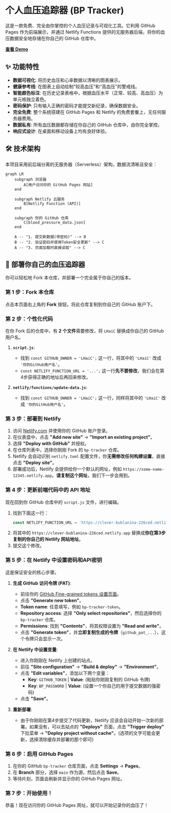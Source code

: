 # 个人血压追踪器 (BP Tracker)

这是一款免费、完全由你掌控的个人血压记录与可视化工具。它利用 GitHub Pages 作为前端展示，并通过 Netlify Functions 提供的无服务器后端，将你的血压数据安全地存储在你自己的 GitHub 仓库中。

**[查看 Demo](https://www.haichuanliu.top/bp-tracker/)**

## ✨ 功能特性

*   **数据可视化**: 将历史血压和心率数据以清晰的图表展示。
*   **健康参考线**: 在图表上自动绘制“较高血压”和“高血压”的警戒线。
*   **智能颜色标注**: 在历史记录表格中，根据血压水平（正常、较高、高血压）为单元格独立着色。
*   **密码保护**: 只有输入正确的密码才能提交新纪录，确保数据安全。
*   **完全免费**: 整个系统搭建在 GitHub Pages 和 Netlify 的免费套餐上，无任何服务器费用。
*   **数据私有**: 所有血压数据都存储在你自己的 GitHub 仓库中，由你完全掌控。
*   **响应式设计**: 在桌面和移动设备上均有良好体验。

## 🛠️ 技术架构

本项目采用前后端分离的无服务器（Serverless）架构，数据流清晰且安全：

```mermaid
graph LR
    subgraph 浏览器
        A[用户访问你的 GitHub Pages 网站]
    end

    subgraph Netlify 云服务
        B[Netlify Function (API)]
    end

    subgraph 你的 GitHub 仓库
        C[blood_pressure_data.json]
    end

    A -- "1. 提交新数据(带密码)" --> B
    B -- "2. 验证密码并使用Token安全更新" --> C
    A -- "3. 页面加载时直接读取" --> C
```

## 🚀 部署你自己的血压追踪器

你可以轻松地 Fork 本仓库，并部署一个完全属于你自己的版本。

### 第 1 步：Fork 本仓库

点击本页面右上角的 **Fork** 按钮，将此仓库复制到你自己的 GitHub 账户下。

### 第 2 步：个性化代码

在你 Fork 后的仓库中，有 **2 个文件**需要修改，将 `LHaiC` 替换成你自己的 GitHub 用户名。

1.  **`script.js`**:
    *   找到 `const GITHUB_OWNER = 'LHaiC';` 这一行，将其中的 `'LHaiC'` 改成 `'你的GitHub用户名'`。
    *   `const NETLIFY_FUNCTION_URL = '...';` 这一行**先不要修改**，我们会在第4步获得正确的地址后再回来修改。

2.  **`netlify/functions/update-data.js`**:
    *   找到 `const GITHUB_OWNER = 'LHaiC';` 这一行，同样将其中的 `'LHaiC'` 改成 `'你的GitHub用户名'`。

### 第 3 步：部署到 Netlify

1.  访问 [Netlify.com](https://www.netlify.com) 并使用你的 GitHub 账户登录。
2.  在仪表盘中，点击 **"Add new site"** -> **"Import an existing project"**。
3.  选择 **"Deploy with GitHub"** 并授权。
4.  在仓库列表中，选择你刚刚 Fork 的 `bp-tracker` 仓库。
5.  Netlify 会自动识别 `netlify.toml` 配置文件，你**无需修改任何构建设置**，直接点击 **"Deploy site"**。
6.  部署成功后，Netlify 会提供给你一个默认的网址，例如 `https://some-name-12345.netlify.app`。**请复制这个网址**，我们下一步会用到。

### 第 4 步：更新前端代码中的 API 地址

现在回到你 GitHub 仓库中的 `script.js` 文件，进行编辑。

1.  找到下面这一行：
    ```javascript
    const NETLIFY_FUNCTION_URL = 'https://clever-bublanina-226ced.netlify.app/.netlify/functions/update-data';
    ```
2.  将其中的 `https://clever-bublanina-226ced.netlify.app` 替换成**你在第3步复制的你自己的 Netlify 网站地址**。
3.  提交这个修改。

### 第 5 步：在 Netlify 中设置密码和API密钥

这是保证安全的核心步骤。

1.  **生成 GitHub 访问令牌 (PAT)**:
    *   前往你的 [GitHub Fine-grained tokens 设置页面](https://github.com/settings/tokens?type=beta)。
    *   点击 **"Generate new token"**。
    *   **Token name**: 任意填写，例如 `bp-tracker-token`。
    *   **Repository access**: 选择 **"Only select repositories"**，然后选择你的 `bp-tracker` 仓库。
    *   **Permissions**: 找到 **"Contents"**，将其权限设置为 **"Read and write"**。
    *   点击 **"Generate token"**，并**立即复制生成的令牌**（`github_pat_...`），这个令牌只会显示一次。

2.  **在 Netlify 中设置变量**:
    *   进入你刚刚在 Netlify 上创建的站点。
    *   前往 **"Site configuration"** -> **"Build & deploy"** -> **"Environment"**。
    *   点击 **"Edit variables"**，添加以下两个变量：
        *   **Key**: `GITHUB_TOKEN` | **Value**: (粘贴你刚刚复制的 GitHub 令牌)
        *   **Key**: `BP_PASSWORD` | **Value**: (设置一个你自己的用于提交数据的强密码)
    *   点击 **"Save"**。

3.  **重新部署**:
    *   由于你刚刚在第4步提交了代码更新，Netlify 应该会自动开始一次新的部署。如果没有，可以去站点的 **"Deploys"** 页面，点击 **"Trigger deploy"** 下拉菜单 -> **"Deploy project without cache"**。(选项的文字可能会更新，选择清除缓存并部署的那个即可)

### 第 6 步：启用 GitHub Pages

1.  在你的 GitHub `bp-tracker` 仓库页面，点击 **Settings** -> **Pages**。
2.  在 **Branch** 部分，选择 `main` 作为源，然后点击 **Save**。
3.  等待片刻，页面会刷新并显示你的 GitHub Pages 网址。

### 第 7 步：开始使用！

恭喜！现在访问你的 GitHub Pages 网址，就可以开始记录你的血压了！
